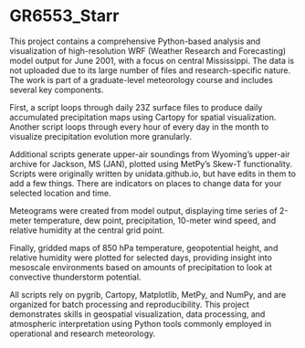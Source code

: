 # GR6553_Starr
This project contains a comprehensive Python-based analysis and visualization of high-resolution WRF (Weather Research and Forecasting) model output for June 2001, with a focus on central Mississippi.  The data is not uploaded due to its large number of files and research-specific nature. The work is part of a graduate-level meteorology course and includes several key components.

First, a script loops through daily 23Z surface files to produce daily accumulated precipitation maps using Cartopy for spatial visualization. Another script loops through every hour of every day in the month to visualize precipitation evolution more granularly.

Additional scripts generate upper-air soundings from Wyoming’s upper-air archive for Jackson, MS (JAN), plotted using MetPy’s Skew-T functionality. Scripts were originally written by unidata.github.io, but have edits in them to add a few things. There are indicators on places to change data for your selected location and time.

Meteograms were created from model output, displaying time series of 2-meter temperature, dew point, precipitation, 10-meter wind speed, and relative humidity at the central grid point.

Finally, gridded maps of 850 hPa temperature, geopotential height, and relative humidity were plotted for selected days, providing insight into mesoscale environments based on amounts of precipitation to look at convective thunderstorm potential. 

All scripts rely on pygrib, Cartopy, Matplotlib, MetPy, and NumPy, and are organized for batch processing and reproducibility. This project demonstrates skills in geospatial visualization, data processing, and atmospheric interpretation using Python tools commonly employed in operational and research meteorology.
